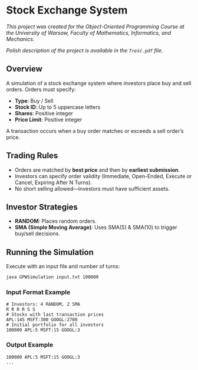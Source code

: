 # Stock Exchange System

*This project was created for the Object-Oriented Programming Course at the University of Warsaw, Faculty of Mathematics, Informatics, and Mechanics.*

*Polish description of the project is available in the `Treść.pdf` file.*

## Overview

A simulation of a stock exchange system where investors place buy and sell orders. Orders must specify:

- **Type**: Buy / Sell
- **Stock ID**: Up to 5 uppercase letters
- **Shares**: Positive integer
- **Price Limit**: Positive integer

A transaction occurs when a buy order matches or exceeds a sell order’s price.

## Trading Rules

- Orders are matched by **best price** and then by **earliest submission**.
- Investors can specify order validity (Immediate, Open-Ended, Execute or Cancel, Expiring After N Turns).
- No short selling allowed—investors must have sufficient assets.

## Investor Strategies

- **RANDOM**: Places random orders.
- **SMA (Simple Moving Average)**: Uses SMA(5) & SMA(10) to trigger buy/sell decisions.

## Running the Simulation

Execute with an input file and number of turns:

```sh
java GPWSimulation input.txt 100000
```

### Input Format Example

```
# Investors: 4 RANDOM, 2 SMA
R R R R S S
# Stocks with last transaction prices
APL:145 MSFT:300 GOOGL:2700
# Initial portfolio for all investors
100000 APL:5 MSFT:15 GOOGL:3
```

### Output Example

```
100000 APL:5 MSFT:15 GOOGL:3
...
```
